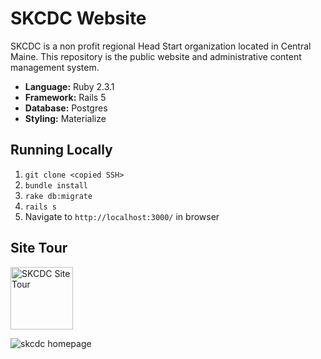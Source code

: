 # SKCDC Website

SKCDC is a non profit regional Head Start organization located in Central Maine. This repository is the public website and administrative content management system.
  - **Language:** Ruby 2.3.1
  - **Framework:** Rails 5
  - **Database:** Postgres
  - **Styling:** Materialize

## Running Locally
  1. ```git clone <copied SSH>```
  2. ```bundle install```
  3. ```rake db:migrate```
  4. ```rails s```
  5. Navigate to ```http://localhost:3000/``` in browser

## Site Tour
<a href="https://youtu.be/dPQfpSDbJy8"><img alt="SKCDC Site Tour" src="https://ih0.redbubble.net/image.25011287.7046/flat,800x800,070,f.u2.jpg" width="100" /></a>

![skcdc homepage](https://c1.staticflickr.com/5/4592/38651123574_13cf3efa29_z.jpg)
